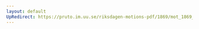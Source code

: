 ```yaml
---
layout: default
UpRedirect: https://pruto.im.uu.se/riksdagen-motions-pdf/1869/mot_1869__ak__341/mot_1869__ak__341-002.pdf
---
```

